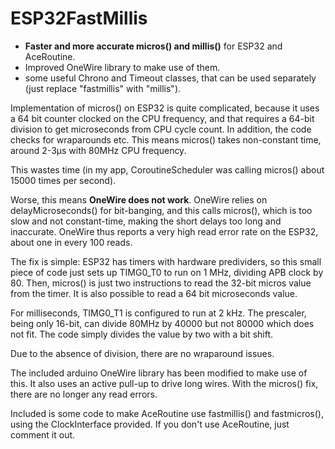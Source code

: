 # ESP32FastMillis
- **Faster and more accurate micros() and millis()** for ESP32 and AceRoutine.
- Improved OneWire library to make use of them.
- some useful Chrono and Timeout classes, that can be used separately (just replace "fastmillis" with "millis").

Implementation of micros() on ESP32 is quite complicated, because it uses a 64 bit counter clocked on the CPU frequency, and that requires a 64-bit division to get microseconds from CPU cycle count. In addition, the code checks for wraparounds etc. This means micros() takes non-constant time, around 2-3µs with 80MHz CPU frequency.

This wastes time (in my app, CoroutineScheduler was calling micros() about 15000 times per second).

Worse, this means **OneWire does not work**. OneWire relies on delayMicroseconds() for bit-banging, and this calls micros(), which is too slow and not constant-time, making the short delays too long and inaccurate. OneWire thus reports a very high read error rate on the ESP32, about one in every 100 reads.

The fix is simple: ESP32 has timers with hardware predividers, so this small piece of code just sets up TIMG0_T0 to run on 1 MHz, dividing APB clock by 80. Then, micros() is just two instructions to read the 32-bit micros value from the timer. It is also possible to read a 64 bit microseconds value.

For milliseconds, TIMG0_T1 is configured to run at 2 kHz. The prescaler, being only 16-bit, can divide 80MHz by 40000 but not 80000 which does not fit. The code simply divides the value by two with a bit shift.

Due to the absence of division, there are no wraparound issues.

The included arduino OneWire library has been modified to make use of this. It also uses an active pull-up to drive long wires. With the micros() fix, there are no longer any read errors.

Included is some code to make AceRoutine use fastmillis() and fastmicros(), using the ClockInterface provided. If you don't use AceRoutine, just comment it out.



